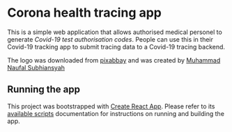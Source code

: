 # Corona health tracing app

This is a simple web application that allows authorised medical personel to generate
*Covid-19 test authorisation codes*. People can use this in their Covid-19 tracking
app to submit tracing data to a Covid-19 tracing backend.

The logo was downloaded from [pixabbay](https://pixabay.com/nl/vectors/virus-corona-coronavirus-covid-19-4983025/)
and was created by [Muhammad Naufal Subhiansyah](https://pixabay.com/nl/users/muhnaufals-6229071/)

## Running the app

This project was bootstrapped with [Create React App](https://create-react-app.dev).
Please refer to its [available scripts](https://create-react-app.dev/docs/available-scripts)
documentation for instructions on running and building the app.
